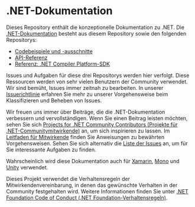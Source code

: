 # <a name="net-docs"></a>.NET-Dokumentation

Dieses Repository enthält die konzeptionelle Dokumentation zu .NET. Die [.NET-Dokumentation](https://docs.microsoft.com/dotnet) besteht aus diesem Repository sowie den folgenden Repositorys:

- [Codebeispiele und -ausschnitte](https://github.com/dotnet/samples)
- [API-Referenz](https://github.com/dotnet/dotnet-api-docs)
- [Referenz: .NET Compiler Platform-SDK](https://github.com/dotnet/roslyn-api-docs)

Issues und Aufgaben für diese drei Repositorys werden hier verfolgt. Diese Ressourcen werden von sehr vielen Benutzern der Community verwendet. Wir sind bemüht, Issues immer zeitnah zu bearbeiten. In unserer [Issuerichtlinie](issues-policy.md) erfahren Sie mehr zu unserer Vorgehensweise beim Klassifizieren und Beheben von Issues.

Wir freuen uns immer über Beiträge, die die .NET-Dokumentation verbessern und vervollständigen. Wenn Sie einen Beitrag leisten möchten, sehen Sie sich [Projects for .NET Community Contributors (Projekte für .NET-Communitymitwirkende)](https://github.com/dotnet/docs/projects/35) an, um sich inspirieren zu lassen. Im [Leitfaden für Mitwirkende](CONTRIBUTING.md) finden Sie Anweisungen zu bewährten Vorgehensweisen. Sehen Sie sich alternativ die [Liste der Issues](https://github.com/dotnet/docs/issues) an, um für Sie interessante Aufgaben zu finden.

Wahrscheinlich wird diese Dokumentation auch für [Xamarin](https://docs.microsoft.com/xamarin), [Mono](http://docs.go-mono.com/?link=root%3a%2fclasslib) und [Unity](https://docs.unity3d.com/Manual/index.html) verwendet.

Dieses Projekt verwendet die Verhaltensregeln der Mitwirkendenvereinbarung, in denen das gewünschte Verhalten in der Community festgehalten wird.
Weitere Informationen finden Sie unter [.NET Foundation Code of Conduct (.NET Foundation-Verhaltensregeln)](https://dotnetfoundation.org/code-of-conduct).
